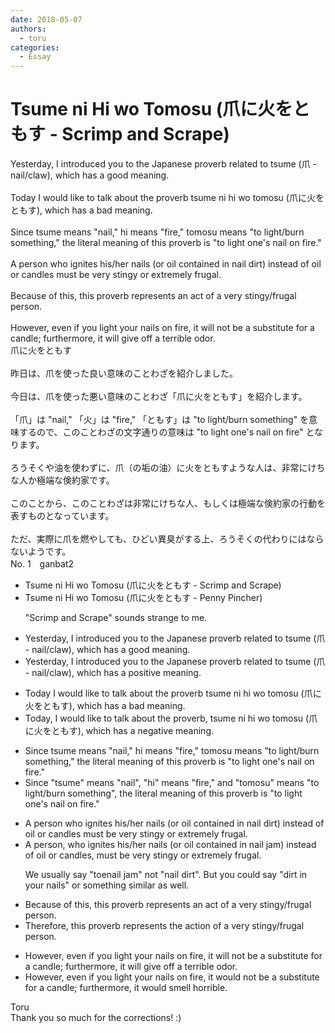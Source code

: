 ```yaml
---
date: 2018-05-07
authors:
  - toru
categories:
  - Essay
---
```


<h1 id="subject_show">Tsume ni Hi wo Tomosu (爪に火をともす - Scrimp and Scrape)</h1>
<div class="date" hidden>May 7, 2018 16:21</div>
<div id="post"><div id="body_show_ori">
Yesterday, I introduced you to the Japanese proverb related to tsume (爪 - nail/claw), which has a good meaning. <br/><br/>Today I would like to talk about the proverb tsume ni hi wo tomosu (爪に火をともす), which has a bad meaning.<br/><br/>Since tsume means "nail," hi means "fire," tomosu means "to light/burn something," the literal meaning of this proverb is "to light one's nail on fire."<br/><br/>A person who ignites his/her nails (or oil contained in nail dirt) instead of oil or candles must be very stingy or extremely frugal.<br/><br/>Because of this, this proverb represents an act of a very stingy/frugal person.<br/><br/>However, even if you light your nails on fire, it will not be a substitute for a candle; furthermore, it will give off a terrible odor.
</div></div>

<!-- more -->

<div id="post_ja"><div id="body_show_mo">
爪に火をともす<br/><br/>昨日は、爪を使った良い意味のことわざを紹介しました。<br/><br/>今日は、爪を使った悪い意味のことわざ「爪に火をともす」を紹介します。<br/><br/>「爪」は "nail," 「火」は "fire," 「ともす」は "to light/burn something" を意味するので、このことわざの文字通りの意味は "to light one's nail on fire" となります。<br/><br/>ろうそくや油を使わずに、爪（の垢の油）に火をともすような人は、非常にけちな人か極端な倹約家です。<br/><br/>このことから、このことわざは非常にけちな人、もしくは極端な倹約家の行動を表すものとなっています。<br/><br/>ただ、実際に爪を燃やしても、ひどい異臭がする上、ろうそくの代わりにはならないようです。
</div></div>
<div id="block"><div class="first_name"> No. 1　<span class="just_name">ganbat2</span></div><div id="block2">
<ul class="correction_field">
<li class="incorrect">Tsume ni Hi wo Tomosu (爪に火をともす - Scrimp and Scrape)</li>
<li class="corrected correct">
Tsume ni Hi wo Tomosu (爪に火をともす - <span class="f_blue">Penny Pincher</span>)
<p class="correction_comment">"Scrimp and Scrape" sounds strange to me.</p>
</li>
</ul>
<ul class="correction_field">
<li class="incorrect">Yesterday, I introduced you to the Japanese proverb related to tsume (爪 - nail/claw), which has a good meaning.</li>
<li class="corrected correct">
Yesterday, I introduced you to the Japanese proverb related to tsume (爪 - nail/claw), which has a <span class="f_blue">positive </span>meaning.
</li>
</ul>
<ul class="correction_field">
<li class="incorrect">Today I would like to talk about the proverb tsume ni hi wo tomosu (爪に火をともす), which has a bad meaning.</li>
<li class="corrected correct">
Today<span class="f_blue">, </span>I would like to talk about the proverb<span class="f_blue">,</span> tsume ni hi wo tomosu (爪に火をともす), which has a <span class="f_blue">negative</span> meaning.
</li>
</ul>
<ul class="correction_field">
<li class="incorrect">Since tsume means "nail," hi means "fire," tomosu means "to light/burn something," the literal meaning of this proverb is "to light one's nail on fire."</li>
<li class="corrected correct">
Since <span class="f_blue">"</span>tsume<span class="f_blue">"</span> means "nail"<span class="f_blue">,</span> <span class="f_blue">"</span>hi<span class="f_blue">"</span> means "fire," <span class="f_blue">and</span> <span class="f_blue">"</span>tomosu<span class="f_blue">"</span> means "to light/burn something"<span class="f_blue">,</span> the literal meaning of this proverb is "to light one's nail on fire."
</li>
</ul>
<ul class="correction_field">
<li class="incorrect">A person who ignites his/her nails (or oil contained in nail dirt) instead of oil or candles must be very stingy or extremely frugal.</li>
<li class="corrected correct">
A person<span class="f_blue">,</span> who ignites his/her nails (or oil contained in nail <span class="f_blue">jam</span>) instead of oil or candles<span class="f_blue">,</span> must be very stingy or extremely frugal.
<p class="correction_comment">We usually say "toenail jam" not "nail dirt". But you could say "dirt in your nails" or something similar as well.</p>
</li>
</ul>
<ul class="correction_field">
<li class="incorrect">Because of this, this proverb represents an act of a very stingy/frugal person.</li>
<li class="corrected correct">
Therefore, this proverb represents the action of a very stingy/frugal person.
</li>
</ul>
<ul class="correction_field">
<li class="incorrect">However, even if you light your nails on fire, it will not be a substitute for a candle; furthermore, it will give off a terrible odor.</li>
<li class="corrected correct">
However, even if you light your nails on fire, it would not be a substitute for a candle; furthermore, it would smell horrible.
</li>
</ul>
</div><div class="name"><span class="just_name">Toru</span><br>
Thank you so much for the corrections! :)
</div>
</div>
